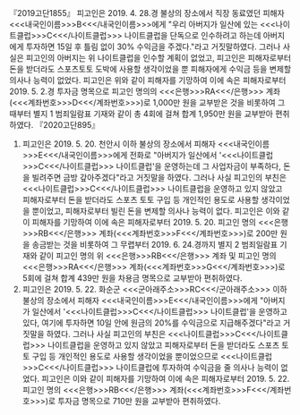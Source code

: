 『2019고단1855』
피고인은 2019. 4. 28.경 불상의 장소에서 직장 동료였던 피해자 <<<내국인이름>>>B<<</내국인이름>>>에게 "우리 아버지가 일산에 있는 <<<나이트클럽>>>C<<</나이트클럽>>> 나이트클럽을 단독으로 인수하려고 하는데 아버지에게 투자하면 15일 후 틀림 없이 30% 수익금을 주겠다."라고 거짓말하였다.
그러나 사실은 피고인의 아버지는 위 나이트클럽을 인수할 계획이 없었고, 피고인은 피해자로부터 돈을 받더라도 스포츠토토 도박에 사용할 생각이었을 뿐 피해자에게 수익금 등을 변제할 의사나 능력이 없었다.
피고인은 위와 같이 피해자를 기망하여 이에 속은 피해자로부터 2019. 5. 2.경 투자금 명목으로 피고인 명의의 <<<은행>>>RA<<</은행>>> 계좌(<<<계좌번호>>>D<<</계좌번호>>>)로 1,000만 원을 교부받은 것을 비롯하여 그때부터 별지 1 범죄일람표 기재와 같이 총 4회에 걸쳐 합계 1,950만 원을 교부받아 편취하였다.
『2020고단895』
1. 피고인은 2019. 5. 20. 천안시 이하 불상의 장소에서 피해자 <<<내국인이름>>>E<<</내국인이름>>>에게 전화로 "아버지가 일산에서 '<<<나이트클럽>>>C<<</나이트클럽>>> 나이트클럽'을 운영하는데 그 사업자금이 부족하다, 돈을 빌려주면 금방 갚아주겠다"라고 거짓말을 하였다.
그러나 사실 피고인의 부친은 <<<나이트클럽>>>C<<</나이트클럽>>> 나이트클럽을 운영하고 있지 않았고 피해자로부터 돈을 받더라도 스포츠 토토 구입 등 개인적인 용도로 사용할 생각이었을 뿐이었고, 피해자로부터 빌린 돈을 변제할 의사나 능력이 없다.
피고인은 이와 같이 피해자를 기망하여 이에 속은 피해자로부터 2019. 5. 20. 피고인 명의 <<<은행>>>RB<<</은행>>> 계좌(<<<계좌번호>>>F<<</계좌번호>>>)로 200만 원을 송금받는 것을 비롯하여 그 무렵부터 2019. 6. 24.경까지 별지 2 범죄일람표 기재와 같이 피고인 명의 위 <<<은행>>>RB<<</은행>>> 계좌 및 피고인 명의 <<<은행>>>RA<<</은행>>> 계좌(<<<계좌번호>>>G<<</계좌번호>>>)로 5회에 걸쳐 합계 439만 원을 차용금 명목으로 교부받아 편취하였다.
2. 피고인은 2019. 5. 22. 화순군 <<<군아래주소>>>RC<<</군아래주소>>> 이하 불상의 장소에서 피해자 <<<내국인이름>>>E<<</내국인이름>>>에게 "아버지가 일산에서 '<<<나이트클럽>>>C<<</나이트클럽>>> 나이트클럽'을 운영하고 있다, 여기에 투자하면 10일 안에 원금의 20%를 수익금으로 지급해주겠다"라고 거짓말을 하였다.
그러나 사실 피고인의 부친은 <<<나이트클럽>>>C<<</나이트클럽>>> 나이트클럽을 운영하고 있지 않았고 피해자로부터 돈을 받더라도 스포츠 토토 구입 등 개인적인 용도로 사용할 생각이었을 뿐이었으므로 <<<나이트클럽>>>C<<</나이트클럽>>> 나이트클럽에 투자하여 수익금을 줄 의사나 능력이 없었다. 피고인은 이와 같이 피해자를 기망하여 이에 속은 피해자로부터 2019. 5. 22. 피고인 명의 <<<은행>>>RB<<</은행>>> 계좌(<<<계좌번호>>>F<<</계좌번호>>>)로 투자금 명목으로 710만 원을 교부받아 편취하였다.